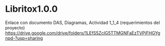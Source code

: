 # Libritox1.0.0
Enlace con documento DAS, Diagramas, Actividad 1_1_4 (requerimientos del proyecto)
https://drive.google.com/drive/folders/1LEfS5ZclG5TTMGNFaEzTVPjFHGYgnpd-?usp=sharing
